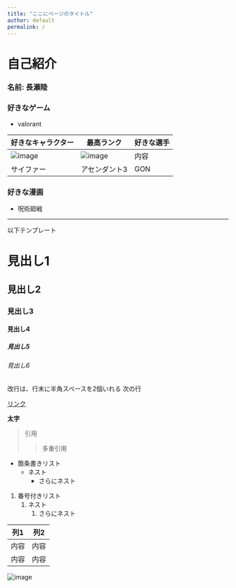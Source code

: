 ```yaml
---
title: "ここにページのタイトル"
author: default
permalink: /
---
```


# 自己紹介
### 名前: 長瀬陸

### 好きなゲーム
- valorant

  
| 好きなキャラクター  | 最高ランク  | 好きな選手 |
|-----|-----| ------ |
| ![image](/GHPages_WebSite/assets/images/saifa.avif)  | ![image](/GHPages_WebSite/assets/images/rank.avif)   | 内容 |
| サイファー  | アセンダント3  | GON |

### 好きな漫画
- 呪術廻戦




---

以下テンプレート

# 見出し1
## 見出し2
### 見出し3
#### 見出し4
##### 見出し5
###### 見出し6

改行は、行末に半角スペースを2個いれる
次の行

[リンク](https://www.google.co.jp/)

**太字**

> 引用
>> 多重引用


- 箇条書きリスト
  - ネスト
    - さらにネスト


1. 番号付きリスト
   1. ネスト
      1. さらにネスト


| 列1  | 列2  |
|-----|-----|
| 内容  | 内容  |
| 内容  | 内容  |

![image](/GHPages_WebSite/assets/images/logo-150.png)
